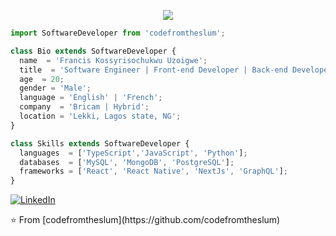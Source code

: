 <p align="center">
  <img src="https://res.cloudinary.com/dhu54k4vh/image/upload/v1731157377/apeshmqibgnursq9ybac.png" />
</p>

```js
import SoftwareDeveloper from 'codefromtheslum';

class Bio extends SoftwareDeveloper {
  name  = 'Francis Kossyrisochukwu Uzoigwe';
  title  = 'Software Engineer | Front-end Developer | Back-end Developer';
  age  = 20;
  gender = 'Male';
  language = 'English' | 'French';
  company  = 'Bricam | Hybrid';
  location = 'Lekki, Lagos state, NG';
}

class Skills extends SoftwareDeveloper {
  languages  = ['TypeScript','JavaScript', 'Python'];
  databases  = ['MySQL', 'MongoDB', 'PostgreSQL'];
  frameworks = ['React', 'React Native', 'NextJs', 'GraphQL'];
}

```
<p> <a href="https://linkedin.com/in/francis-uzoigwe"> <img src="https://img.shields.io/badge/LinkedIn-0077B5?logo=linkedin&logoColor=white&style=flat" alt="LinkedIn"> </a> </p>
⭐️ From [codefromtheslum](https://github.com/codefromtheslum)

